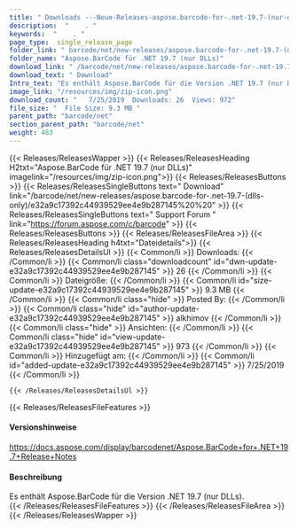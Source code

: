 ```yaml
---
title: " Downloads ---Neue-Releases-aspose.barcode-for-.net-19.7-(nur-dlls) . "
description:  "    . " 
keywords:  "    . " 
page_type:  single_release_page
folder_link: " barcode/net/new-releases/aspose.barcode-for-.net-19.7-(dlls-only)/"
folder_name: "Aspose.BarCode für .NET 19.7 (nur DLLs)"
download_link: " /barcode/net/new-releases/aspose.barcode-for-.net-19.7-(dlls-only)/e32a9c17392c44939529ee4e9b287145"
download_text: " Download"
Intro_text: "Es enthält Aspose.BarCode für die Version .NET 19.7 (nur DLLs)."
image_link: "/resources/img/zip-icon.png"
download_count: "   7/25/2019  Downloads: 26  Views: 972"
file_size: "  File Size: 9.3 MB "
parent_path: "barcode/net"
section_parent_path: "barcode/net"
weight: 483
---
```


{{< Releases/ReleasesWapper >}}
  {{< Releases/ReleasesHeading H2txt="Aspose.BarCode für .NET 19.7 (nur DLLs)" imagelink="/resources/img/zip-icon.png">}}
  {{< Releases/ReleasesButtons >}}
    {{< Releases/ReleasesSingleButtons text=" Download" link="/barcode/net/new-releases/aspose.barcode-for-.net-19.7-(dlls-only)/e32a9c17392c44939529ee4e9b287145%20%20" >}}
    {{< Releases/ReleasesSingleButtons text=" Support Forum " link="https://forum.aspose.com/c/barcode" >}}
  {{< Releases/ReleasesButtons >}}
  {{< Releases/ReleasesFileArea >}}
    {{< Releases/ReleasesHeading h4txt="Dateidetails">}}
    {{< Releases/ReleasesDetailsUl >}}
            {{< Common/li >}} Downloads: {{< /Common/li >}}
      {{< Common/li class="downloadcount" id="dwn-update-e32a9c17392c44939529ee4e9b287145" >}} 26 {{< /Common/li >}}
      {{< Common/li >}} Dateigröße: {{< /Common/li >}}
      {{< Common/li id="size-update-e32a9c17392c44939529ee4e9b287145" >}} 9.3 MB {{< /Common/li >}} 
      {{< Common/li  class="hide" >}} Posted By: {{< /Common/li >}} 
      {{< Common/li class="hide" id="author-update-e32a9c17392c44939529ee4e9b287145" >}} alkhimov {{< /Common/li >}}
      {{< Common/li class="hide" >}} Ansichten: {{< /Common/li >}}
      {{< Common/li class="hide" id="view-update-e32a9c17392c44939529ee4e9b287145" >}} 973 {{< /Common/li >}}
      {{< Common/li >}} Hinzugefügt am: {{< /Common/li >}}
      {{< Common/li id="added-update-e32a9c17392c44939529ee4e9b287145" >}} 7/25/2019 {{< /Common/li >}} 

    {{< /Releases/ReleasesDetailsUl >}}

  {{< Releases/ReleasesFileFeatures >}}
      <h4>Versionshinweise</h4><div> <a href="https://docs.aspose.com/display/barcodenet/Aspose.BarCode+for+.NET+19.7+Release+Notes">https://docs.aspose.com/display/barcodenet/Aspose.BarCode+for+.NET+19.7+Release+Notes</a></div><h4> Beschreibung</h4><div class="HTMLDescription"> Es enthält Aspose.BarCode für die Version .NET 19.7 (nur DLLs).</div>
  {{< /Releases/ReleasesFileFeatures >}}
 {{< /Releases/ReleasesFileArea >}}
{{< /Releases/ReleasesWapper >}}



